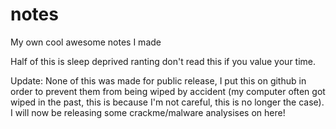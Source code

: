 # notes
My own cool awesome notes I made

Half of this is sleep deprived ranting don't read this if you value your time.

Update: None of this was made for public release, I put this on github in order to prevent them from being wiped by accident (my computer often got wiped in the past, this is because I'm not careful, this is no longer the case). I will now be releasing some crackme/malware analysises on here!
